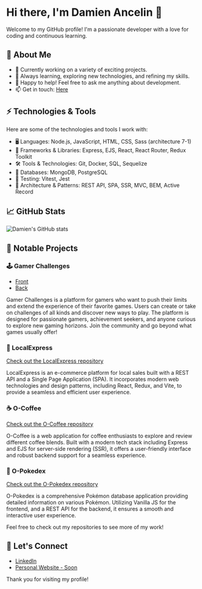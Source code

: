# Hi there, I'm Damien Ancelin 👋

Welcome to my GitHub profile! I'm a passionate developer with a love for coding and continuous learning.

## 🚀 About Me

- 🔭 Currently working on a variety of exciting projects.
- 🌱 Always learning, exploring new technologies, and refining my skills.
- 💬 Happy to help! Feel free to ask me anything about development.
- 📫 Get in touch: [Here](mailto:ancelin.damien@gmail.com)

## ⚡ Technologies & Tools

Here are some of the technologies and tools I work with:

- 🖥️ Languages: Node.js, JavaScript, HTML, CSS, Sass (architecture 7-1)
- 🔧 Frameworks & Libraries: Express, EJS, React, React Router, Redux Toolkit
- 🛠️ Tools & Technologies: Git, Docker, SQL, Sequelize
- 💾 Databases: MongoDB, PostgreSQL
- 🧪 Testing: Vitest, Jest
- 📐 Architecture & Patterns: REST API, SPA, SSR, MVC, BEM, Active Record

## 📈 GitHub Stats

![Damien's GitHub stats](https://github-readme-stats.vercel.app/api?username=Damien-Ancelin)

## 📝 Notable Projects

### 🕹 Gamer Challenges
- [Front](https://github.com/Damien-Ancelin/Gamer-Challenges-Front)
- [Back](https://github.com/Damien-Ancelin/Gamer-Challenges-Back)

Gamer Challenges is a platform for gamers who want to push their limits and extend the experience of their favorite games. Users can create or take on challenges of all kinds and discover new ways to play. The platform is designed for passionate gamers, achievement seekers, and anyone curious to explore new gaming horizons. Join the community and go beyond what games usually offer!

### 🛒 LocalExpress
[Check out the LocalExpress repository](https://github.com/Damien-Ancelin/LocalExpress)

LocalExpress is an e-commerce platform for local sales built with a REST API and a Single Page Application (SPA). It incorporates modern web technologies and design patterns, including React, Redux, and Vite, to provide a seamless and efficient user experience.

### ☕ O-Coffee
[Check out the O-Coffee repository](https://github.com/Damien-Ancelin/O-Coffee)

O-Coffee is a web application for coffee enthusiasts to explore and review different coffee blends. Built with a modern tech stack including Express and EJS for server-side rendering (SSR), it offers a user-friendly interface and robust backend support for a seamless experience.

### 🐾 O-Pokedex
[Check out the O-Pokedex repository](https://github.com/Damien-Ancelin/O-Pokedex)

O-Pokedex is a comprehensive Pokémon database application providing detailed information on various Pokémon. Utilizing Vanilla JS for the frontend, and a REST API for the backend, it ensures a smooth and interactive user experience.

Feel free to check out my repositories to see more of my work!

## 🤝 Let's Connect

- [LinkedIn](https://www.linkedin.com/in/damien-ancelin)
- [Personal Website - Soon]()

Thank you for visiting my profile!

